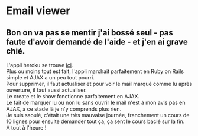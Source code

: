# Email viewer  
## Bon on va pas se mentir j'ai bossé seul - pas faute d'avoir demandé de l'aide - et j'en ai grave chié.  
L'appli heroku se trouve [ici](ghttps://github.com/MaximePierron/Email-viewer.git).  
Plus ou moins tout est fait, l'appli marchait parfaitement en Ruby on Rails simple et AJAX a un peu tout pourri.  
Pour supprimer, il faut actualiser et pour voir le mail marqué comme lu après ouverture, il faut aussi actualiser.  
Le create et le show fonctionne parfaitement en AJAX.  
Le fait de marquer lu ou non lu sans ouvrir le mail n'est à mon avis pas en AJAX, à ce stade là je n'y comprends plus rien.  
Je suis saoulé, c'était une très mauvaise journée, franchement un cours de 10 lignes pour ensuite demander tout ça, ça sent le cours baclé sur la fin.  
A tout à l'heure !
